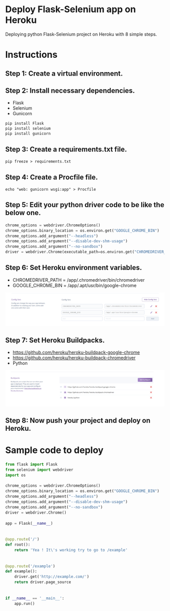 # Deploy Flask-Selenium app on Heroku
Deploying python Flask-Selenium project on Heroku with 8 simple steps.

# Instructions

## Step 1: Create a virtual environment.

## Step 2: Install necessary dependencies.
  
  * Flask
  * Selenium 
  * Gunicorn
  
  ```
  pip install Flask
  pip install selenium
  pip install gunicorn
  ```
## Step 3: Create a requirements.txt file.
  
  ```
  pip freeze > requirements.txt
  ```

## Step 4: Create a Procfile file.
  
  ```
  echo "web: gunicorn wsgi:app" > Procfile
  ```
 
## Step 5: Edit your python driver code to be like the below one.
  
  ```python
  chrome_options = webdriver.ChromeOptions()
  chrome_options.binary_location = os.environ.get("GOOGLE_CHROME_BIN")
  chrome_options.add_argument("--headless")
  chrome_options.add_argument("--disable-dev-shm-usage")
  chrome_options.add_argument("--no-sandbox")
  driver = webdriver.Chrome(executable_path=os.environ.get("CHROMEDRIVER_PATH"), options=chrome_options)
  ```
 
## Step 6: Set Heroku environment variables.
 
  * CHROMEDRIVER_PATH = /app/.chromedriver/bin/chromedriver
  * GOOGLE_CHROME_BIN = /app/.apt/usr/bin/google-chrome

  ![](https://github.com/RNogales94/Selenium-Heroku-Python-POC/blob/master/imgs/environment_variables.png)
 
## Step 7: Set Heroku Buildpacks.

  * https://github.com/heroku/heroku-buildpack-google-chrome
  * https://github.com/heroku/heroku-buildpack-chromedriver
  * Python

  ![](https://github.com/RNogales94/Selenium-Heroku-Python-POC/blob/master/imgs/buildpacks.png)

## Step 8: Now push your project and deploy on Heroku.

# Sample code to deploy

```python
from flask import Flask
from selenium import webdriver
import os

chrome_options = webdriver.ChromeOptions()
chrome_options.binary_location = os.environ.get("GOOGLE_CHROME_BIN")
chrome_options.add_argument("--headless")
chrome_options.add_argument("--disable-dev-shm-usage")
chrome_options.add_argument("--no-sandbox")
driver = webdriver.Chrome()

app = Flask(__name__)


@app.route('/')
def root():
    return 'Yea ! It\'s working try to go to /example'


@app.route('/example')
def example():
    driver.get('http://example.com/')
    return driver.page_source


if __name__ == '__main__':
    app.run()

```

